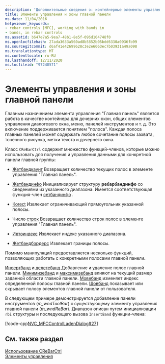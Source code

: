 ```yaml
---
description: 'Дополнительные сведения о: контейнерные элементы управления и полосы'
title: Элементы управления и зоны главной панели
ms.date: 11/04/2016
helpviewer_keywords:
- rebar controls [MFC], working with bands in
- bands, in rebar controls
ms.assetid: b647e7a5-9ea7-48b1-8e5f-096d104748f0
ms.openlocfilehash: 27ada3633a560ad8b5852b05bdd6330a0936fb99
ms.sourcegitcommit: d6af41e42699628c3e2e6063ec7b03931a49a098
ms.translationtype: MT
ms.contentlocale: ru-RU
ms.lasthandoff: 12/11/2020
ms.locfileid: "97248571"
---
```

# <a name="rebar-controls-and-bands"></a>Элементы управления и зоны главной панели

Главным назначением элемента управления "Главная панель" является работа в качестве контейнера для дочерних окон, общих элементов управления диалогового окна, меню, панелей инструментов и т. д. Это включение поддерживается понятием "полоса". Каждая полоса главных панелей может содержать любое сочетание полосы захвата, точечного рисунка, метки текста и дочернего окна.

Класс `CReBarCtrl` содержит множество функций-членов, которые можно использовать для получения и управления данными для конкретной панели главной группы:

- [Жетбандкаунт](../mfc/reference/crebarctrl-class.md#getbandcount) Возвращает количество текущих полос в элементе управления "Главная панель".

- [Жетбандинфо](../mfc/reference/crebarctrl-class.md#getbandinfo) Инициализирует структуру **ребарбандинфо** со сведениями из указанного диапазона. Имеется соответствующая функция-член [сетбандинфо](../mfc/reference/crebarctrl-class.md#setbandinfo) .

- [Коrect](../mfc/reference/crebarctrl-class.md#getrect) Извлекает ограничивающий прямоугольник указанной полосы.

- Число [строк](../mfc/reference/crebarctrl-class.md#getrowcount) Возвращает количество строк полос в элементе управления "Главная панель".

- [Идтоиндекс](../mfc/reference/crebarctrl-class.md#idtoindex) Извлекает индекс указанного диапазона.

- [Жетбандбордерс](../mfc/reference/crebarctrl-class.md#getbandborders) Извлекает границы полосы.

Помимо манипуляций предоставляется несколько функций, позволяющих работать с конкретными полосами главной панели.

[Инсертбанд](../mfc/reference/crebarctrl-class.md#insertband) и [делетебанд](../mfc/reference/crebarctrl-class.md#deleteband) Добавление и удаление полос главной панели. [Минимизебанд](../mfc/reference/crebarctrl-class.md#minimizeband) и [максимизебанд](../mfc/reference/crebarctrl-class.md#maximizeband) влияют на текущий размер заданной области главной панели. [Мовебанд](../mfc/reference/crebarctrl-class.md#moveband) изменяет индекс определенной полосы главной панели. [Шовбанд](../mfc/reference/crebarctrl-class.md#showband) показывает или скрывает полосу элементов главной панели от пользователя.

В следующем примере демонстрируется добавление панели инструментов (*m_wndToolBar*) к существующему элементу управления главной панели (*m_wndReBar*). Диапазон описан путем инициализации `rbi` структуры и последующего вызова `InsertBand` функции-члена:

[!code-cpp[NVC_MFCControlLadenDialog#27](../mfc/codesnippet/cpp/rebar-controls-and-bands_1.cpp)]

## <a name="see-also"></a>См. также раздел

[Использование CReBarCtrl](../mfc/using-crebarctrl.md)<br/>
[Элементы управления](../mfc/controls-mfc.md)
